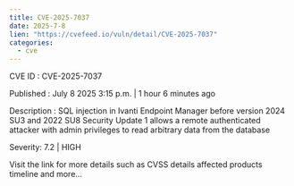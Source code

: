 ```yaml
--- 
title: CVE-2025-7037
date: 2025-7-8
lien: "https://cvefeed.io/vuln/detail/CVE-2025-7037"
categories:
  - cve
---
```


CVE ID : CVE-2025-7037

Published :  July 8
2025
3:15 p.m. | 1 hour
6 minutes ago

Description : SQL injection in Ivanti Endpoint Manager before version 2024 SU3 and 2022 SU8 Security Update 1 allows a remote authenticated attacker with admin privileges to read arbitrary data from the database

Severity: 7.2 | HIGH

Visit the link for more details
such as CVSS details
affected products
timeline
and more...
